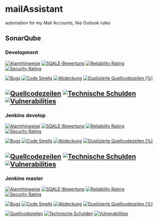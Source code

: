 # mailAssistant
automation for my Mail Accounts, like Outlook rules

## SonarQube

### Development
[![Alarmhinweise](https://sonarqube.mahillmann.de/api/project_badges/measure?project=mailAssistent&metric=alert_status)](https://sonarqube.mahillmann.de/dashboard?id=mailAssistent)
[![SQALE-Bewertung](https://sonarqube.mahillmann.de/api/project_badges/measure?project=mailAssistent&metric=sqale_rating)](https://sonarqube.mahillmann.de/component_measures?id=mailAssistent&metric=Maintainability)
[![Reliability Rating](https://sonarqube.mahillmann.de/api/project_badges/measure?project=mailAssistent&metric=reliability_rating)](https://sonarqube.mahillmann.de/component_measures?id=mailAssistent&metric=reliability_rating&view=list)
[![Security Rating](https://sonarqube.mahillmann.de/api/project_badges/measure?project=mailAssistent&metric=security_rating)](https://sonarqube.mahillmann.de/component_measures?id=mailAssistent&metric=security_rating&view=list)

[![Bugs](https://sonarqube.mahillmann.de/api/project_badges/measure?project=mailAssistent&metric=bugs)](https://sonarqube.mahillmann.de/project/issues?id=mailAssistent&resolved=false&types=BUG)
[![Code Smells](https://sonarqube.mahillmann.de/api/project_badges/measure?project=mailAssistent&metric=code_smells)](https://sonarqube.mahillmann.de/project/issues?id=mailAssistent&resolved=false&types=CODE_SMELL)
[![Abdeckung](https://sonarqube.mahillmann.de/api/project_badges/measure?project=mailAssistent&metric=coverage)](https://sonarqube.mahillmann.de/component_measures?id=mailAssistent&metric=coverage&view=list)
[![Duplizierte Quellcodezeilen (%)](https://sonarqube.mahillmann.de/api/project_badges/measure?project=mailAssistent&metric=duplicated_lines_density)](https://sonarqube.mahillmann.de/component_measures?id=mailAssistent&metric=duplicated_blocks&view=list)

[![Quellcodezeilen](https://sonarqube.mahillmann.de/api/project_badges/measure?project=mailAssistent&metric=ncloc)](https://sonarqube.mahillmann.de/code?id=mailAssistent)
[![Technische Schulden](https://sonarqube.mahillmann.de/api/project_badges/measure?project=mailAssistent&metric=sqale_index)](https://sonarqube.mahillmann.de/dashboard?id=mailAssistent)
[![Vulnerabilities](https://sonarqube.mahillmann.de/api/project_badges/measure?project=mailAssistent&metric=vulnerabilities)](https://sonarqube.mahillmann.de/project/issues?id=mailAssistent&resolved=false&types=VULNERABILITY)
---
### Jenkins develop
[![Alarmhinweise](https://sonarqube.mahillmann.de/api/project_badges/measure?project=jenkins%23mailAssistent%23develop&metric=alert_status)](https://sonarqube.mahillmann.de/dashboard?id=jenkins%23mailAssistent%23develop)
[![SQALE-Bewertung](https://sonarqube.mahillmann.de/api/project_badges/measure?project=jenkins%23mailAssistent%23develop&metric=sqale_rating)](https://sonarqube.mahillmann.de/component_measures?id=jenkins%23mailAssistent%23develop&metric=Maintainability)
[![Reliability Rating](https://sonarqube.mahillmann.de/api/project_badges/measure?project=jenkins%23mailAssistent%23develop&metric=reliability_rating)](https://sonarqube.mahillmann.de/component_measures?id=jenkins%23mailAssistent%23develop&metric=reliability_rating&view=list)
[![Security Rating](https://sonarqube.mahillmann.de/api/project_badges/measure?project=jenkins%23mailAssistent%23develop&metric=security_rating)](https://sonarqube.mahillmann.de/component_measures?id=jenkins%23mailAssistent%23develop&metric=security_rating&view=list)

[![Bugs](https://sonarqube.mahillmann.de/api/project_badges/measure?project=jenkins%23mailAssistent%23develop&metric=bugs)](https://sonarqube.mahillmann.de/project/issues?id=jenkins%23mailAssistent%23develop&resolved=false&types=BUG)
[![Code Smells](https://sonarqube.mahillmann.de/api/project_badges/measure?project=jenkins%23mailAssistent%23develop&metric=code_smells)](https://sonarqube.mahillmann.de/project/issues?id=jenkins%23mailAssistent%23develop&resolved=false&types=CODE_SMELL)
[![Abdeckung](https://sonarqube.mahillmann.de/api/project_badges/measure?project=jenkins%23mailAssistent%23develop&metric=coverage)](https://sonarqube.mahillmann.de/component_measures?id=jenkins%23mailAssistent%23develop&metric=coverage&view=list)
[![Duplizierte Quellcodezeilen (%)](https://sonarqube.mahillmann.de/api/project_badges/measure?project=jenkins%23mailAssistent%23develop&metric=duplicated_lines_density)](https://sonarqube.mahillmann.de/component_measures?id=jenkins%23mailAssistent%23develop&metric=duplicated_blocks&view=list)

[![Quellcodezeilen](https://sonarqube.mahillmann.de/api/project_badges/measure?project=jenkins%23mailAssistent%23develop&metric=ncloc)](https://sonarqube.mahillmann.de/code?id=jenkins%23mailAssistent%23develop)
[![Technische Schulden](https://sonarqube.mahillmann.de/api/project_badges/measure?project=jenkins%23mailAssistent%23develop&metric=sqale_index)](https://sonarqube.mahillmann.de/dashboard?id=jenkins%23mailAssistent%23develop)
[![Vulnerabilities](https://sonarqube.mahillmann.de/api/project_badges/measure?project=jenkins%23mailAssistent%23develop&metric=vulnerabilities)](https://sonarqube.mahillmann.de/project/issues?id=jenkins%23mailAssistent%23develop&resolved=false&types=VULNERABILITY)
---
### Jenkins master
[![Alarmhinweise](https://sonarqube.mahillmann.de/api/project_badges/measure?project=jenkins%23mailAssistent%23master&metric=alert_status)](https://sonarqube.mahillmann.de/dashboard?id=jenkins%23mailAssistent%23master)
[![SQALE-Bewertung](https://sonarqube.mahillmann.de/api/project_badges/measure?project=jenkins%23mailAssistent%23master&metric=sqale_rating)](https://sonarqube.mahillmann.de/component_measures?id=jenkins%23mailAssistent%23master&metric=Maintainability)
[![Reliability Rating](https://sonarqube.mahillmann.de/api/project_badges/measure?project=jenkins%23mailAssistent%23master&metric=reliability_rating)](https://sonarqube.mahillmann.de/component_measures?id=jenkins%23mailAssistent%23master&metric=reliability_rating&view=list)
[![Security Rating](https://sonarqube.mahillmann.de/api/project_badges/measure?project=jenkins%23mailAssistent%23master&metric=security_rating)](https://sonarqube.mahillmann.de/component_measures?id=jenkins%23mailAssistent%23master&metric=security_rating&view=list)

[![Bugs](https://sonarqube.mahillmann.de/api/project_badges/measure?project=jenkins%23mailAssistent%23master&metric=bugs)](https://sonarqube.mahillmann.de/project/issues?id=jenkins%23mailAssistent%23master&resolved=false&types=BUG)
[![Code Smells](https://sonarqube.mahillmann.de/api/project_badges/measure?project=jenkins%23mailAssistent%23master&metric=code_smells)](https://sonarqube.mahillmann.de/project/issues?id=jenkins%23mailAssistent%23master&resolved=false&types=CODE_SMELL)
[![Abdeckung](https://sonarqube.mahillmann.de/api/project_badges/measure?project=jenkins%23mailAssistent%23master&metric=coverage)](https://sonarqube.mahillmann.de/component_measures?id=jenkins%23mailAssistent%23master&metric=coverage&view=list)
[![Duplizierte Quellcodezeilen (%)](https://sonarqube.mahillmann.de/api/project_badges/measure?project=jenkins%23mailAssistent%23master&metric=duplicated_lines_density)](https://sonarqube.mahillmann.de/component_measures?id=jenkins%23mailAssistent%23master&metric=duplicated_blocks&view=list)

[![Quellcodezeilen](https://sonarqube.mahillmann.de/api/project_badges/measure?project=jenkins%23mailAssistent%23master&metric=ncloc)](https://sonarqube.mahillmann.de/code?id=jenkins%23mailAssistent%23master)
[![Technische Schulden](https://sonarqube.mahillmann.de/api/project_badges/measure?project=jenkins%23mailAssistent%23master&metric=sqale_index)](https://sonarqube.mahillmann.de/dashboard?id=jenkins%23mailAssistent%23master)
[![Vulnerabilities](https://sonarqube.mahillmann.de/api/project_badges/measure?project=jenkins%23mailAssistent%23master&metric=vulnerabilities)](https://sonarqube.mahillmann.de/project/issues?id=jenkins%23mailAssistent%23master&resolved=false&types=VULNERABILITY)
